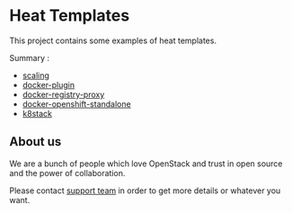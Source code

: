 # Heat Templates

This project contains some examples of heat templates.

Summary : 

* [scaling](scaling/README.md)
* [docker-plugin](docker-plugin/README.md)
* [docker-registry-proxy](docker-registry-proxy/README.md)
* [docker-openshift-standalone](docker-openshift-standalone/README.md)
* [k8stack](k8stack/README.md)

## About us

We are a bunch of people which love OpenStack and trust in open source and the power of collaboration.

Please contact [support team](mailto:eurocloud-oneteam.group@bbva.com) in order to get more details or whatever you want.
